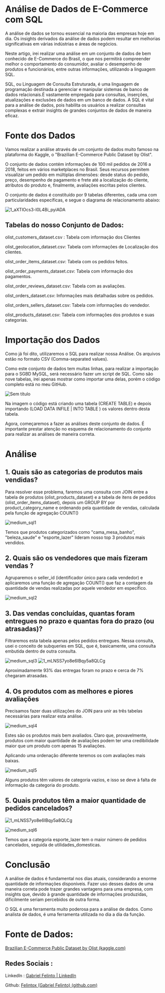 # Análise de Dados de E-Commerce com SQL
A análise de dados se tornou essencial na maioria das empresas hoje em dia. Os insights derivados da análise de dados podem resultar em melhorias significativas em várias indústrias e áreas de negócios. 

Neste artigo, irei realizar uma análise em um conjunto de dados de bem conhecido de E-Commerce do Brasil, o que nos permitirá compreender melhor o comportamento do consumidor, avaliar o desempenho de produtos e funcionários, entre outras informações, utilizando a linguagem SQL.

SQL, ou Linguagem de Consulta Estruturada, é uma linguagem de programação destinada a gerenciar e manipular sistemas de banco de dados relacionais.É vastamente empregada para consultas, inserções, atualizações e exclusões de dados em um banco de dados. A SQL é vital para a análise de dados, pois habilita os usuários a realizar consultas complexas e extrair insights de grandes conjuntos de dados de maneira eficaz.

# Fonte dos Dados

Vamos realizar a análise através de um conjunto de dados muito famoso na plataforma do Kaggle, o "Brazilian E-Commerce Public Dataset by Olist". 

O conjunto de dados contém informações de 100 mil pedidos de 2016 a 2018, feitos em vários marketplaces no Brasil. Seus recursos permitem visualizar um pedido em múltiplas dimensões: desde status do pedido, preço, desempenho de pagamento e frete até a localização do cliente, atributos do produto e, finalmente, avaliações escritas pelos clientes. 

O conjunto de dados é constituído por 9 tabelas diferentes, cada uma com particularidades específicas, e segue o diagrama de relacionamento abaixo:

![1_aXTlOcs3-l0L4Bi_pyiADA](https://github.com/Felintox/Sql_Olist_Analise/assets/129033082/8d16ad80-0849-4786-92d6-b7932b2ed3a1)

## Tabelas do nosso Conjunto de Dados:

olist_customers_dataset.csv : Tabela com informação dos Clientes

olist_geolocation_dataset.csv: Tabela com informações de Localização dos clientes.

olist_order_items_dataset.csv: Tabela com os pedidos feitos.

olist_order_payments_dataset.csv: Tabela com informação dos pagamentos.

olist_order_reviews_dataset.csv: Tabela com as avaliações.

olist_orders_dataset.csv: Informações mais detalhadas sobre os pedidos.

olist_orders_sellers_dataset.csv: Tabela com informações do vendedor.

olist_products_dataset.csv: Tabela com informações dos produtos e suas categorias.

# Importação dos Dados

Como já foi dito, utilizaremos o SQL para realizar nossa Análise. Os arquivos estão no formato CSV (Comma-separated values).

Como este conjunto de dados tem muitas linhas, para realizar a importação para o SGBD MySQL, será necessário fazer um script de SQL. Como são nove tabelas, irei apenas mostrar como importar uma delas, porém o código completo está no meu GitHub.

![Sem título](https://github.com/Felintox/Sql_Olist_Analise/assets/129033082/ea6caf99-c3ce-45fa-ad0e-61781a85f124)

Na imagem o código está  criando uma tabela (CREATE TABLE) e depois importando (LOAD DATA INFILE | INTO TABLE ) os valores dentro desta tabela.

Agora, começaremos a fazer as análises deste conjunto de dados. É importante prestar atenção no esquema de relacionamento do conjunto para realizar as análises de maneira correta.

# Análise 


## 1. Quais são as categorias de produtos mais vendidas?

Para resolver esse problema, faremos uma consulta com JOIN entre a tabela de produtos (olist_products_dataset) e a tabela de itens de pedidos (olist_order_items_dataset), depois um GROUP BY por product_category_name e ordenando pela quantidade de vendas, calculada pela função de agregação COUNT()

![medium_sql1](https://github.com/Felintox/Sql_Olist_Analise/assets/129033082/ce036705-7d05-4c54-aeac-c5d753a91f6d)

Temos que produtos categorizados como "cama_mesa_banho", "beleza_saude" e "esporte_lazer" lideram nosso top 3 produtos mais vendidos.

## 2. Quais são os vendedores que mais fizeram vendas ? 

Agruparemos o seller_id (identificador único para cada vendedor) e aplicaremos uma função de agregação COUNT() que faz a contagem da quantidade de vendas realizadas por aquele vendedor em específico.

![medium_sql2](https://github.com/Felintox/Sql_Olist_Analise/assets/129033082/6b5e6c5f-0fb9-4308-b195-1847e7d3a174)

## 3. Das vendas concluídas, quantas foram entregues no prazo e quantas fora do prazo (ou atrasadas)?

Filtraremos esta tabela apenas pelos pedidos entregues. Nessa consulta, usei o conceito de subqueries em SQL, que é, basicamente, uma consulta embutida dentro de outra consulta.

![medium_sql3](https://github.com/Felintox/Sql_Olist_Analise/assets/129033082/cbef2097-c026-4032-b904-8213ad43283b)
![1_mLNSS7yo8e6IBqy5a8QLCg](https://github.com/Felintox/Sql_Olist_Analise/assets/129033082/5ceda30e-7455-4aea-92a1-a3300a8b3793)

Aproximadamente 93% das entregas foram no prazo e cerca de 7% chegaram atrasadas.

## 4. Os produtos com as melhores e piores avaliações

Precisamos fazer duas utilizações do JOIN para unir as três tabelas necessárias para realizar esta análise.

![medium_sql4](https://github.com/Felintox/Sql_Olist_Analise/assets/129033082/865afbca-2c02-49da-8634-462bbc774775)

Estes são os produtos mais bem avaliados. Claro que, provavelmente, produtos com maior quantidade de avaliações podem ter uma credibilidade maior que um produto com apenas 15 avaliações.

Aplicando uma ordenação diferente teremos os com avaliações mais baixas.

![medium_sql5](https://github.com/Felintox/Sql_Olist_Analise/assets/129033082/9b4e2455-fed4-48b1-916a-65108e11d036)

Alguns produtos têm valores de categoria vazios, e isso se deve à falta de informação da categoria do produto.

## 5. Quais produtos têm a maior quantidade de pedidos cancelados?

![1_mLNSS7yo8e6IBqy5a8QLCg](https://github.com/Felintox/Sql_Olist_Analise/assets/129033082/9f020bb7-a5e6-42cc-bc8b-c6fa945a9071)

![medium_sql6](https://github.com/Felintox/Sql_Olist_Analise/assets/129033082/d305bbdb-1a21-4d62-b526-8ae5daa34dc9)


Temos que a categoria esporte_lazer tem o maior número de pedidos cancelados, seguida de utilidades_domesticas.

# Conclusão

A análise de dados é fundamental nos dias atuais, considerando a enorme quantidade de informações disponíveis. Fazer uso desses dados de uma maneira correta pode trazer grandes vantagens para uma empresa, com insights que, devido à grande quantidade de informações produzidas, dificilmente seriam percebidos de outra forma. 

O SQL é uma ferramenta muito poderosa para a análise de dados. Como analista de dados, é uma ferramenta utilizada no dia a dia da função.

# Fonte de Dados: 

[Brazilian E-Commerce Public Dataset by Olist (kaggle.com)](https://www.kaggle.com/datasets/olistbr/brazilian-ecommerce)
## Redes Sociais :

Linkedln : [Gabriel Felinto | LinkedIn](https://www.linkedin.com/in/gabrielfelinto/)

Github: [Felintox (Gabriel Felinto) (github.com)](https://github.com/Felintox)




